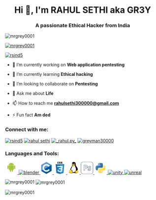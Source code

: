 <h1 align="center">Hi 👋, I'm RAHUL SETHI aka GR3Y </h1>
<h3 align="center">A passionate Ethical Hacker from India</h3>

<p align="left"> <img src="https://komarev.com/ghpvc/?username=mrgrey0001&label=Profile%20views&color=0e75b6&style=flat" alt="mrgrey0001" /> </p>

<p align="left"> <a href="https://github.com/ryo-ma/github-profile-trophy"><img src="https://github-profile-trophy.vercel.app/?username=mrgrey0001" alt="mrgrey0001" /></a> </p>

<p align="left"> <a href="https://twitter.com/rsind5" target="blank"><img src="https://img.shields.io/twitter/follow/rsind5?logo=twitter&style=for-the-badge" alt="rsind5" /></a> </p>

- 🔭 I’m currently working on **Web application pentesting**

- 🌱 I’m currently learning **Ethical hacking**

- 👯 I’m looking to collaborate on **Pentesting**

- 💬 Ask me about **Life**

- 📫 How to reach me **rahulsethi300000@gmail.com**

- ⚡ Fun fact **Am ded**

<h3 align="left">Connect with me:</h3>
<p align="left">
<a href="https://twitter.com/rsind5" target="blank"><img align="center" src="https://raw.githubusercontent.com/rahuldkjain/github-profile-readme-generator/master/src/images/icons/Social/twitter.svg" alt="rsind5" height="30" width="40" /></a>
<a href="https://linkedin.com/in/rahul sethi" target="blank"><img align="center" src="https://raw.githubusercontent.com/rahuldkjain/github-profile-readme-generator/master/src/images/icons/Social/linked-in-alt.svg" alt="rahul sethi" height="30" width="40" /></a>
<a href="https://instagram.com/_rahul.py_" target="blank"><img align="center" src="https://raw.githubusercontent.com/rahuldkjain/github-profile-readme-generator/master/src/images/icons/Social/instagram.svg" alt="_rahul.py_" height="30" width="40" /></a>
<a href="https://medium.com/greyman30000" target="blank"><img align="center" src="https://raw.githubusercontent.com/rahuldkjain/github-profile-readme-generator/master/src/images/icons/Social/medium.svg" alt="greyman30000" height="30" width="40" /></a>
</p>

<h3 align="left">Languages and Tools:</h3>
<p align="left"> <a href="https://developer.android.com" target="_blank" rel="noreferrer"> <img src="https://raw.githubusercontent.com/devicons/devicon/master/icons/android/android-original-wordmark.svg" alt="android" width="40" height="40"/> </a> <a href="https://www.blender.org/" target="_blank" rel="noreferrer"> <img src="https://download.blender.org/branding/community/blender_community_badge_white.svg" alt="blender" width="40" height="40"/> </a> <a href="https://www.cprogramming.com/" target="_blank" rel="noreferrer"> <img src="https://raw.githubusercontent.com/devicons/devicon/master/icons/c/c-original.svg" alt="c" width="40" height="40"/> </a> <a href="https://www.w3schools.com/css/" target="_blank" rel="noreferrer"> <img src="https://raw.githubusercontent.com/devicons/devicon/master/icons/css3/css3-original-wordmark.svg" alt="css3" width="40" height="40"/> </a> <a href="https://www.linux.org/" target="_blank" rel="noreferrer"> <img src="https://raw.githubusercontent.com/devicons/devicon/master/icons/linux/linux-original.svg" alt="linux" width="40" height="40"/> </a> <a href="https://www.photoshop.com/en" target="_blank" rel="noreferrer"> <img src="https://raw.githubusercontent.com/devicons/devicon/master/icons/photoshop/photoshop-line.svg" alt="photoshop" width="40" height="40"/> </a> <a href="https://www.python.org" target="_blank" rel="noreferrer"> <img src="https://raw.githubusercontent.com/devicons/devicon/master/icons/python/python-original.svg" alt="python" width="40" height="40"/> </a> <a href="https://unity.com/" target="_blank" rel="noreferrer"> <img src="https://www.vectorlogo.zone/logos/unity3d/unity3d-icon.svg" alt="unity" width="40" height="40"/> </a> <a href="https://unrealengine.com/" target="_blank" rel="noreferrer"> <img src="https://raw.githubusercontent.com/kenangundogan/fontisto/036b7eca71aab1bef8e6a0518f7329f13ed62f6b/icons/svg/brand/unreal-engine.svg" alt="unreal" width="40" height="40"/> </a> </p>

<p><img align="left" src="https://github-readme-stats.vercel.app/api/top-langs?username=mrgrey0001&show_icons=true&locale=en&layout=compact" alt="mrgrey0001" /></p>

<p>&nbsp;<img align="center" src="https://github-readme-stats.vercel.app/api?username=mrgrey0001&show_icons=true&locale=en" alt="mrgrey0001" /></p>

<p><img align="center" src="https://github-readme-streak-stats.herokuapp.com/?user=mrgrey0001&" alt="mrgrey0001" /></p>

